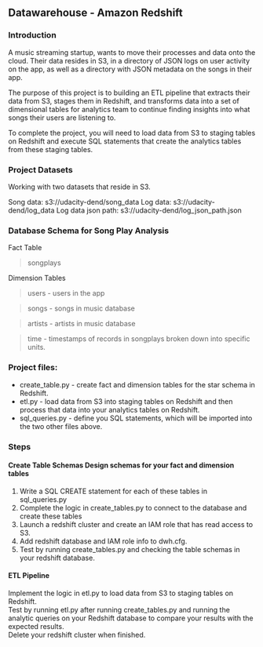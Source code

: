 ## Datawarehouse - Amazon Redshift
### Introduction
A music streaming startup, wants to move their processes and data onto the cloud. Their data resides in S3, in a directory of JSON logs on user activity on the app, as well as a directory with JSON metadata on the songs in their app.

The purpose of this project is to building an ETL pipeline that extracts their data from S3, stages them in Redshift, and transforms data into a set of dimensional tables for analytics team to continue finding insights into what songs their users are listening to.

To complete the project, you will need to load data from S3 to staging tables on Redshift and execute SQL statements that create the analytics tables from these staging tables.

### Project Datasets
Working with two datasets that reside in S3.

Song data: s3://udacity-dend/song_data Log data: s3://udacity-dend/log_data Log data json path: s3://udacity-dend/log_json_path.json

###  Database Schema for Song Play Analysis

Fact Table 
> songplays 

Dimension Tables
 > users - users in the app
 
 >songs - songs in music database

> artists - artists in music database

> time - timestamps of records in songplays broken down into specific units.

### Project files:
- create_table.py - create fact and dimension tables for the star schema in Redshift.
- etl.py - load data from S3 into staging tables on Redshift and then process that data into your analytics tables on Redshift.
- sql_queries.py - define you SQL statements, which will be imported into the two other files above.

### Steps
#### Create Table Schemas Design schemas for your fact and dimension tables
1. Write a SQL CREATE statement for each of these tables in sql_queries.py<br>
2. Complete the logic in create_tables.py to connect to the database and create these tables<br>
3. Launch a redshift cluster and create an IAM role that has read access to S3.<br>
4. Add redshift database and IAM role info to dwh.cfg.<br>
5. Test by running create_tables.py and checking the table schemas in your redshift database.

#### ETL Pipeline
Implement the logic in etl.py to load data from S3 to staging tables on Redshift.<br>
Test by running etl.py after running create_tables.py and running the analytic queries on your Redshift database to compare your results with the expected results.<br>
Delete your redshift cluster when finished.<br>